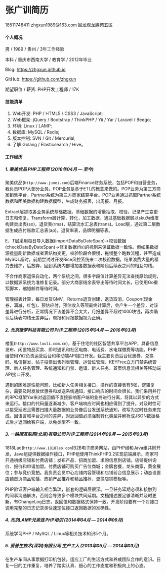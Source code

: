 # 张广训简历

18511748411 zhgxun1989@163.com 回龙观龙腾苑五区

#### 个人概况

男 / 1989 / 贵州 / 3年工作经验

本科 / 重庆市西南大学 / 教育学 / 2012年毕业

Blog: https://zhgxun.github.io

GitHub: https://github.com/zhgxun

期望职位 / 薪资: PHP开发工程师 / 17K

#### 技能清单

1. Web开发: PHP / HTML5 / CSS3 / JavaScript;
2. Web框架: jQuery / Bootstrap / ThinkPHP / Yii / Yar / Laravel / Beego;
3. 环境: Linux / LAMP;
4. 数据库: MySQL / Redis;
5. 版本控制: SVN / Git / Mercurial;
6. 了解 Golang / Elasticsearch / Hive。

#### 工作经历

##### 1. 聚美优品 PHP工程师 (2016年04月 — 至今)

聚美优品(`http://www.jumei.com`)后端Finance财务系统，包括POP和自营业务，我负责POP大部分业务。POP业务是基于ETL的概念来做的。POP业务为第三方商家销售平台，Partner系统为第三方商家结算平台。POP业务通过抓取Partner系统数据和团美数据构建数据模型，生成财务报表，出周报、月报。

Extract层抓取各业务系统基础数据。基础数据的增量抽取，校验，记录产生变更日志和修复。Transform层计算，转化，加工数据。通过基础数据层以sku为维度构建卖出表(so)，退货表(rma)，结算流水汇总表(trans)。Load层，通过第二层数据生成应付账款汇总表(ap)，退货率表，品牌明细等表。

E、T层采用每日导入数据(importDataByDateSpan)->校验数据(checkDataByDateSpan)->修复数据(fix)的机制来保证数据一致性。但如果数据源批量刷新数据或者表结构变更，校验阶段会很慢，拖慢整个跑数流程，甚至造成MySQL超时。前期尝试过开发Rice风控系统来二次校验数据，结果浪费大量的精力去维护，后放弃，回到系统内部增加各数据表和阶段后续表之间的相互勾稽。

不合作商家退保自动化，两个系统之间，很多字段值计算差异无法查找原始规则，以数据源系统为准修复记录。部分大商家结余表导出等待时间太长，已使用Go重写脚本，缩短邮件等待时间。

管理报表计算，每日发货GMV，Returns退货创建，退货取消，Coupon(现金券，满减，红包)，预估应付，预估收入等项最终计算后，会产生一个差异，对该差异进行分析，正常情况下该差异不会太大，月报差异不超过1000块钱，再次确认后续表勾稽无差异后，周报和月报数据视为正确。

##### 2. 北京微梦科技有限公司 PHP工程师 (2015年04月 — 2016年03月)

楼里(`http://www.louli.com.cn`)，基于住宅的社区智慧共享平台APP，具备信息发布、闲置物品买卖、即时通讯和社区电商、电话费、水电煤缴费等功能。PHP组使用Yii2负责运营后台和移动端API接口开发。我主要负责后台优惠券、兑换码、私信群发、帖子投票出售列表管理、运营位管理、KEYFree立方门禁系统管理、新人任务管理、系统通知和门禁、邀请、新人任务、首页信息流相关等移动端API接口开发。

遇到的困难是性能问题，比如新人任务相关接口，操作的直接表有5张，逻辑复杂，需要及时发放优惠券和发送系统通知，接口响应的时间会很长。我们采用并行的RPC框架Yar来对返回值不直接影响客户端的业务进行分离，将其以异步的方式来运行。接口的代码量逐渐减少，客户端响应时间也相应得到了提升。对及时性可以接受延迟且需要扫描大量数据的业务像后台发送系统通知，改写为定时任务来完成。因语言和平台之间的差异，对返回值必须强制转化类型并解析成JSON数据格式后才返回给客户端，以免类型不一致。

##### 3. 一路捞互联网(北京)有限公司 PHP工程师 (2014年09月 — 2015年03月)

1818Lao(`http://www.1818lao.com`)B2B电子商务网站，由PHP组和Java组共同开发，Java组提供数据操作接口，PHP组使用ThinkPHP3.2实现前端展示。商家可开通初级店铺和付费店铺；发布产品、招商加盟、求购信息到店铺。店铺提供询价、报价和申请加盟。付费店铺可购买广告位商城；金牌套餐，龙头商家，黄金展位；参与竞价竞拍。我负责会员中心店铺内容管理和店铺前台信息展示；动态设置店铺首页商品轮播、热销产品推荐和精品推荐、更换店铺模板等。

PHP验证客户端输入相当繁琐，嵌套的逻辑层很深。一旦任务延期必须和接触到的同事沟通解决，否则会导致多个模块共同延期。文档描述要足够清晰并及时更新，有ChangeLog日志，返回值和数据格式保持一致。开发阶段要有一个对接口调用完整的日志记录类快速定位接口返回数据的准确性。

##### 4. 北京LAMP兄弟连 PHP培训 (2014年04月 — 2014年09月)

系统学习PHP / MySQL / Linux等相关技术知识5个月。

##### 5. 爱普生技术(深圳)有限公司 生产工人 (2013年05月 — 2014年03月)

在生产车间从事票据打印机包装。适应工厂的生活方式和养成团队合作的意识。日复一日的工作重复，培养了踏实认真、细心的工作态度和积极向上的心态。